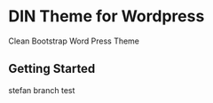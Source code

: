 DIN Theme for Wordpress
===

Clean Bootstrap Word Press Theme

Getting Started
---------------

stefan branch test




